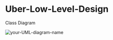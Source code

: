 # Uber-Low-Level-Design

Class Diagram 
<br>


![your-UML-diagram-name](http://www.plantuml.com/plantuml/proxy?cache=no&src=https://raw.githubusercontent.com/piyush26c/Uber-Low-Level-Design/blob/main/class-diagram.iuml)